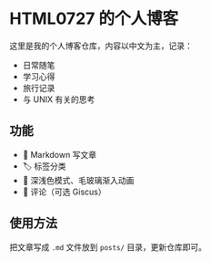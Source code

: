 # HTML0727 的个人博客

这里是我的个人博客仓库，内容以中文为主，记录：
- 日常随笔
- 学习心得
- 旅行记录
- 与 UNIX 有关的思考

## 功能
- 📄 Markdown 写文章
- 🏷 标签分类
- 🎨 深浅色模式、毛玻璃渐入动画
- 💬 评论（可选 Giscus）

## 使用方法
把文章写成 `.md` 文件放到 `posts/` 目录，更新仓库即可。
